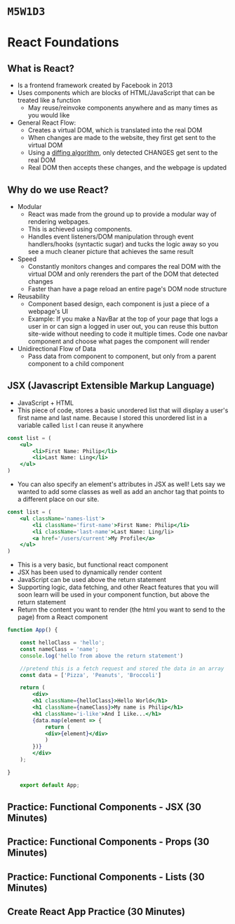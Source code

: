 # `M5W1D3`

# React Foundations

## What is React?

- Is a frontend framework created by Facebook in 2013
- Uses components which are blocks of HTML/JavaScript that can be treated like a function
    - May reuse/reinvoke components anywhere and as many times as you would like
- General React Flow: 
    - Creates a virtual DOM, which is translated into the real DOM
    - When changes are made to the website, they first get sent to the virtual DOM
    - Using a [diffing algorithm](https://reactjs.org/docs/reconciliation.html), only detected CHANGES get sent to the real DOM
    - Real DOM then accepts these changes, and the webpage is updated

## Why do we use React?

- Modular
    - React was made from the ground up to provide a modular way of rendering webpages.
    - This is achieved using components.
    - Handles event listeners/DOM manipulation through event handlers/hooks (syntactic sugar) and tucks the logic away so you see a much cleaner picture that achieves       the same result
- Speed
    - Constantly monitors changes and compares the real DOM with the virtual DOM and only rerenders the part of the DOM that detected changes
    - Faster than have a page reload an entire page's DOM node structure
- Reusability
    - Component based design, each component is just a piece of a webpage's UI
    - Example: If you make a NavBar at the top of your page that logs a user in or can sign a logged in user out, you can reuse this button site-wide without needing         to code it multiple times. Code one navbar component and choose what pages the component will render
- Unidirectional Flow of Data
    - Pass data from component to component, but only from a parent component to a child component

## JSX (Javascript Extensible Markup Language)

- JavaScript + HTML
- This piece of code, stores a basic unordered list that will display a user's first name and last name. Because I stored this unordered list in a variable called `list` I can reuse it anywhere
```jsx
const list = (
    <ul>
        <li>First Name: Philip</li>
        <li>Last Name: Ling</li>
    </ul>
)
```

- You can also specify an element's attributes in JSX as well! Lets say we wanted to add some classes as well as add an anchor tag that points to a different place on our site.

```jsx
const list = (
    <ul className='names-list'>
        <li className='first-name'>First Name: Philip</li>
        <li className='last-name'>Last Name: Ling/li>
        <a href='/users/current'>My Profile</a>
    </ul>
)
```

- This is a very basic, but functional react component
- JSX has been used to dynamically render content
- JavaScript can be used above the return statement
- Supporting logic, data fetching, and other React features that you will soon learn will be used in your component function, but above the return statement
- Return the content you want to render (the html you want to send to the page) from a React component

```jsx
function App() {

    const helloClass = 'hello';
    const nameClass = 'name';
    console.log('hello from above the return statement')

    //pretend this is a fetch request and stored the data in an array
    const data = ['Pizza', 'Peanuts', 'Broccoli']

    return (
        <div>
        <h1 className={helloClass}>Hello World</h1>
        <h1 className={nameClass}>My name is Philip</h1>
        <h1 className='i-like'>And I Like...</h1>
        {data.map(element => {
            return (
            <div>{element}</div>
            )
        })}
        </div>
    );

}

    export default App;
```

## Practice: Functional Components - JSX (30 Minutes)

## Practice: Functional Components - Props (30 Minutes)

## Practice: Functional Components - Lists (30 Minutes)

## Create React App Practice (30 Minutes)
